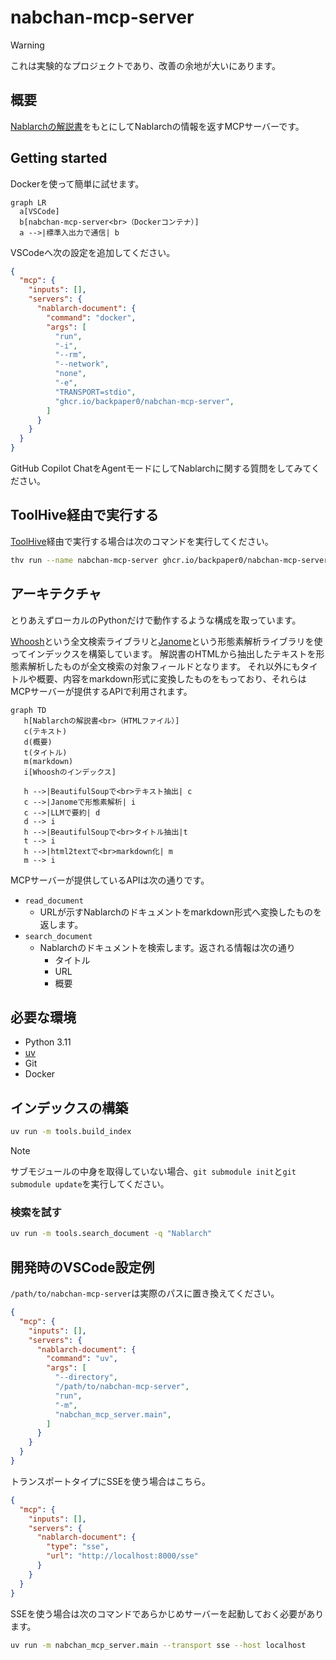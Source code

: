 # nabchan-mcp-server

> [!WARNING]
> これは実験的なプロジェクトであり、改善の余地が大いにあります。

## 概要

[Nablarchの解説書](https://nablarch.github.io/docs/LATEST/doc/)をもとにしてNablarchの情報を返すMCPサーバーです。

## Getting started

Dockerを使って簡単に試せます。

```mermaid
graph LR
  a[VSCode]
  b[nabchan-mcp-server<br>（Dockerコンテナ）]
  a -->|標準入出力で通信| b
```

VSCodeへ次の設定を追加してください。

```json
{
  "mcp": {
    "inputs": [],
    "servers": {
      "nablarch-document": {
        "command": "docker",
        "args": [
          "run",
          "-i",
          "--rm",
          "--network",
          "none",
          "-e",
          "TRANSPORT=stdio",
          "ghcr.io/backpaper0/nabchan-mcp-server",
        ]
      }
    }
  }
}
```

GitHub Copilot ChatをAgentモードにしてNablarchに関する質問をしてみてください。

## ToolHive経由で実行する

[ToolHive](https://github.com/StacklokLabs/toolhive)経由で実行する場合は次のコマンドを実行してください。

```bash
thv run --name nabchan-mcp-server ghcr.io/backpaper0/nabchan-mcp-server -- --transport=stdio
```

## アーキテクチャ

とりあえずローカルのPythonだけで動作するような構成を取っています。

[Whoosh](https://sygil-dev.github.io/whoosh-reloaded/)という全文検索ライブラリと[Janome](https://janome.mocobeta.dev/ja/)という形態素解析ライブラリを使ってインデックスを構築しています。
解説書のHTMLから抽出したテキストを形態素解析したものが全文検索の対象フィールドとなります。
それ以外にもタイトルや概要、内容をmarkdown形式に変換したものをもっており、それらはMCPサーバーが提供するAPIで利用されます。

```mermaid
graph TD
   h[Nablarchの解説書<br>（HTMLファイル）]
   c(テキスト)
   d(概要)
   t(タイトル)
   m(markdown)
   i[Whooshのインデックス]

   h -->|BeautifulSoupで<br>テキスト抽出| c
   c -->|Janomeで形態素解析| i
   c -->|LLMで要約| d
   d --> i
   h -->|BeautifulSoupで<br>タイトル抽出|t
   t --> i
   h -->|html2textで<br>markdown化| m
   m --> i
```

MCPサーバーが提供しているAPIは次の通りです。

- `read_document`
    - URLが示すNablarchのドキュメントをmarkdown形式へ変換したものを返します。
- `search_document`
    - Nablarchのドキュメントを検索します。返される情報は次の通り
        - タイトル
        - URL
        - 概要

## 必要な環境

- Python 3.11
- [uv](https://docs.astral.sh/uv/)
- Git
- Docker

## インデックスの構築

```bash
uv run -m tools.build_index
```

> [!NOTE]
> サブモジュールの中身を取得していない場合、`git submodule init`と`git submodule update`を実行してください。

### 検索を試す

```bash
uv run -m tools.search_document -q "Nablarch"
```

## 開発時のVSCode設定例

`/path/to/nabchan-mcp-server`は実際のパスに置き換えてください。

```json
{
  "mcp": {
    "inputs": [],
    "servers": {
      "nablarch-document": {
        "command": "uv",
        "args": [
          "--directory",
          "/path/to/nabchan-mcp-server",
          "run",
          "-m",
          "nabchan_mcp_server.main",
        ]
      }
    }
  }
}
```

トランスポートタイプにSSEを使う場合はこちら。

```json
{
  "mcp": {
    "inputs": [],
    "servers": {
      "nablarch-document": {
        "type": "sse",
        "url": "http://localhost:8000/sse"
      }
    }
  }
}
```

SSEを使う場合は次のコマンドであらかじめサーバーを起動しておく必要があります。

```bash
uv run -m nabchan_mcp_server.main --transport sse --host localhost
```
